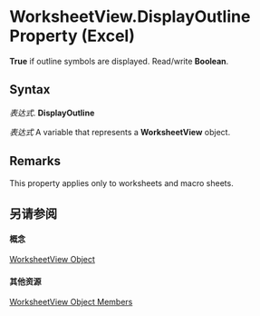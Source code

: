 
# WorksheetView.DisplayOutline Property (Excel)

 **True** if outline symbols are displayed. Read/write **Boolean**.


## Syntax

 _表达式_. **DisplayOutline**

 _表达式_ A variable that represents a **WorksheetView** object.


## Remarks

This property applies only to worksheets and macro sheets.


## 另请参阅


#### 概念


[WorksheetView Object](9af65167-f9de-5c4f-6005-8debf96e54de.md)
#### 其他资源


[WorksheetView Object Members](http://msdn.microsoft.com/library/9f5c80ec-4f28-7e6e-ad01-fcfd7a33414c%28Office.15%29.aspx)